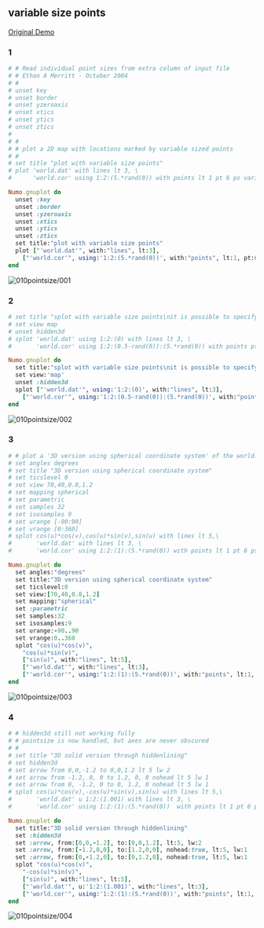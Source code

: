 ## variable size points
[Original Demo](http://gnuplot.sourceforge.net/demo_4.6/pointsize.html)

### 1

```ruby
# # Read individual point sizes from extra column of input file
# # Ethan A Merritt - October 2004
# #
# unset key
# unset border
# unset yzeroaxis
# unset xtics
# unset ytics
# unset ztics
# 
# #
# # plot a 2D map with locations marked by variable sized points
# #
# set title "plot with variable size points"
# plot 'world.dat' with lines lt 3, \
#      'world.cor' using 1:2:(5.*rand(0)) with points lt 1 pt 6 ps variable

Numo.gnuplot do
  unset :key
  unset :border
  unset :yzeroaxis
  unset :xtics
  unset :ytics
  unset :ztics
  set title:"plot with variable size points"
  plot ["'world.dat'", with:"lines", lt:3],
    ["'world.cor'", using:'1:2:(5.*rand(0))', with:"points", lt:1, pt:6, ps:"variable"]
end
```
![010pointsize/001](https://raw.githubusercontent.com/ruby-numo/gnuplot-demo/master/gnuplot/md/010pointsize/image/001.png)

### 2

```ruby
# set title "splot with variable size points\nit is possible to specify size and color separately"
# set view map
# unset hidden3d
# splot 'world.dat' using 1:2:(0) with lines lt 3, \
#       'world.cor' using 1:2:(0.5-rand(0)):(5.*rand(0)) with points pt 5 ps var lt palette

Numo.gnuplot do
  set title:"splot with variable size points\nit is possible to specify size and color separately"
  set view:'map'
  unset :hidden3d
  splot ["'world.dat'", using:'1:2:(0)', with:"lines", lt:3],
    ["'world.cor'", using:'1:2:(0.5-rand(0)):(5.*rand(0))', with:"points", pt:5, ps:"var", lt:true, palette:true]
end
```
![010pointsize/002](https://raw.githubusercontent.com/ruby-numo/gnuplot-demo/master/gnuplot/md/010pointsize/image/002.png)

### 3

```ruby
# # plot a '3D version using spherical coordinate system' of the world.
# set angles degrees
# set title "3D version using spherical coordinate system"
# set ticslevel 0
# set view 70,40,0.8,1.2
# set mapping spherical
# set parametric
# set samples 32
# set isosamples 9
# set urange [-90:90]
# set vrange [0:360]
# splot cos(u)*cos(v),cos(u)*sin(v),sin(u) with lines lt 5,\
#       'world.dat' with lines lt 3, \
#       'world.cor' using 1:2:(1):(5.*rand(0)) with points lt 1 pt 6 ps variable

Numo.gnuplot do
  set angles:"degrees"
  set title:"3D version using spherical coordinate system"
  set ticslevel:0
  set view:[70,40,0.8,1.2]
  set mapping:"spherical"
  set :parametric
  set samples:32
  set isosamples:9
  set urange:-90..90
  set vrange:0..360
  splot "cos(u)*cos(v)",
    "cos(u)*sin(v)",
    ["sin(u)", with:"lines", lt:5],
    ["'world.dat'", with:"lines", lt:3],
    ["'world.cor'", using:'1:2:(1):(5.*rand(0))', with:"points", lt:1, pt:6, ps:"variable"]
end
```
![010pointsize/003](https://raw.githubusercontent.com/ruby-numo/gnuplot-demo/master/gnuplot/md/010pointsize/image/003.png)

### 4

```ruby
# # hidden3d still not working fully
# # pointsize is now handled, but axes are never obscured
# # 
# set title "3D solid version through hiddenlining"
# set hidden3d
# set arrow from 0,0,-1.2 to 0,0,1.2 lt 5 lw 2
# set arrow from -1.2, 0, 0 to 1.2, 0, 0 nohead lt 5 lw 1 
# set arrow from 0, -1.2, 0 to 0, 1.2, 0 nohead lt 5 lw 1
# splot cos(u)*cos(v),-cos(u)*sin(v),sin(u) with lines lt 5,\
#       'world.dat' u 1:2:(1.001) with lines lt 3, \
#       'world.cor' using 1:2:(1):(5.*rand(0))  with points lt 1 pt 6 ps var

Numo.gnuplot do
  set title:"3D solid version through hiddenlining"
  set :hidden3d
  set :arrow, from:[0,0,-1.2], to:[0,0,1.2], lt:5, lw:2
  set :arrow, from:[-1.2,0,0], to:[1.2,0,0], nohead:true, lt:5, lw:1
  set :arrow, from:[0,-1.2,0], to:[0,1.2,0], nohead:true, lt:5, lw:1
  splot "cos(u)*cos(v)",
    "-cos(u)*sin(v)",
    ["sin(u)", with:"lines", lt:5],
    ["'world.dat'", u:'1:2:(1.001)', with:"lines", lt:3],
    ["'world.cor'", using:'1:2:(1):(5.*rand(0))', with:"points", lt:1, pt:6, ps:"var"]
end
```
![010pointsize/004](https://raw.githubusercontent.com/ruby-numo/gnuplot-demo/master/gnuplot/md/010pointsize/image/004.png)
